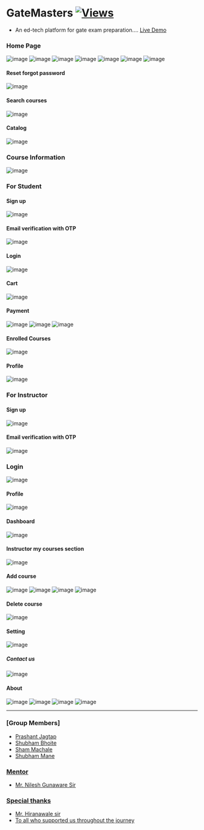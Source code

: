 # GateMasters  [![Views](https://hits.seeyoufarm.com/api/count/incr/badge.svg?url=https%3A%2F%2Fgithub.com%2Fprashantjagtap2909%2FGateMasters&count_bg=%2379C83D&title_bg=%23555555&icon=&icon_color=%23E7E7E7&title=Views&edge_flat=false)](https://hits.seeyoufarm.com)
  - An ed-tech platform for gate exam preparation....
[Live Demo](https://www.gatemasters.tech/)



### Home Page
![image](https://github.com/prashantjagtap2909/GateMasters/assets/93985255/acc11e45-1b82-49f0-9f58-fcc1b1e02d54)
![image](https://github.com/prashantjagtap2909/GateMasters/assets/93985255/ee67209a-5260-43f3-92fe-5fd2aaf972a7)
![image](https://github.com/prashantjagtap2909/GateMasters/assets/93985255/c17bfd7e-157b-4091-b19d-6a3cc6353952)
![image](https://github.com/prashantjagtap2909/GateMasters/assets/93985255/7114a4d0-f63f-45b0-ab2c-c4d50fe639e4)
![image](https://github.com/prashantjagtap2909/GateMasters/assets/93985255/3d67e3d8-89ec-4c1a-a9d8-a81224b764b6)
![image](https://github.com/prashantjagtap2909/GateMasters/assets/93985255/52432dbf-1228-4666-98ab-f0aff8b843f1)
![image](https://github.com/prashantjagtap2909/GateMasters/assets/93985255/d2a02461-0fb1-4b70-ab0b-768cc8e9b354)

#### Reset forgot password
![image](https://github.com/prashantjagtap2909/GateMasters/assets/93985255/64ced4ab-51bf-4ae2-8f13-db4e62fdbed0)

#### Search courses
![image](https://github.com/prashantjagtap2909/GateMasters/assets/93985255/74b00749-de57-4093-870a-2a5bc09b521f)

#### Catalog
![image](https://github.com/prashantjagtap2909/GateMasters/assets/93985255/7f07c005-39dc-48f2-90e5-2191af2ed244)


### Course Information
![image](https://github.com/prashantjagtap2909/GateMasters/assets/93985255/c25befd1-ef1f-4679-a7e6-fb107a9fb199)


### For Student
#### Sign up
![image](https://github.com/prashantjagtap2909/GateMasters/assets/93985255/9fcd44eb-769d-415f-8663-45e0ec545001)
#### Email verification with OTP
![image](https://github.com/prashantjagtap2909/GateMasters/assets/93985255/e19adf7e-738d-40c1-806f-9a751615d7b9)
#### Login
![image](https://github.com/prashantjagtap2909/GateMasters/assets/93985255/eb275a05-4494-4d89-b148-fce666ad94a1)

#### Cart
![image](https://github.com/prashantjagtap2909/GateMasters/assets/93985255/0ff23d6e-b2af-49a2-9613-2fb049a6bc50)
#### Payment 
![image](https://github.com/prashantjagtap2909/GateMasters/assets/93985255/5fae73eb-31c0-4243-b426-4e1e9914c8cc)
![image](https://github.com/prashantjagtap2909/GateMasters/assets/93985255/66958d1d-8765-413e-9a2e-84e2c16dffd9)
![image](https://github.com/prashantjagtap2909/GateMasters/assets/93985255/8d32d03d-def5-4d92-9b61-f95456236bef)


#### Enrolled Courses
![image](https://github.com/prashantjagtap2909/GateMasters/assets/93985255/8b6b8754-679d-45a0-84b0-9d330914c2a6)
#### Profile
![image](https://github.com/prashantjagtap2909/GateMasters/assets/93985255/50b35d4f-bd19-405d-a801-970c632acb16)
#### 



### For Instructor
#### Sign up
![image](https://github.com/prashantjagtap2909/GateMasters/assets/93985255/ec89904d-bafe-466a-9fa7-aff6d35b12ec)
#### Email verification with OTP
![image](https://github.com/prashantjagtap2909/GateMasters/assets/93985255/e19adf7e-738d-40c1-806f-9a751615d7b9)

### Login
![image](https://github.com/prashantjagtap2909/GateMasters/assets/93985255/bdeae3f7-1f4d-4363-b304-a9093d957c32)

#### Profile
![image](https://github.com/prashantjagtap2909/GateMasters/assets/93985255/f0952274-7b43-4bd1-a396-03dda19932fb)

#### Dashboard
![image](https://github.com/prashantjagtap2909/GateMasters/assets/93985255/33ae9abf-f087-4beb-a682-cee0f5c57941)



#### Instructor my courses section
![image](https://github.com/prashantjagtap2909/GateMasters/assets/93985255/22f5f3f6-8208-4d3e-96d8-f5a42df61603)

#### Add course
![image](https://github.com/prashantjagtap2909/GateMasters/assets/93985255/5dd34574-c3f7-4c22-ae71-fcc72b2e263e)
![image](https://github.com/prashantjagtap2909/GateMasters/assets/93985255/7d806fde-23dc-40d4-8443-97b219a28bb2)
![image](https://github.com/prashantjagtap2909/GateMasters/assets/93985255/8d9df280-db00-4e57-a719-0b723cb69e93)
![image](https://github.com/prashantjagtap2909/GateMasters/assets/93985255/ece587a7-7954-4a52-9db9-5db911de3d4a)




#### Delete course
![image](https://github.com/prashantjagtap2909/GateMasters/assets/93985255/2ee0bcd9-9ecf-4606-b6a4-2264e5082d1c)

#### Setting
![image](https://github.com/prashantjagtap2909/GateMasters/assets/93985255/a19d52e4-9d6c-4621-89ef-ce5ff2f97e7a)


##### Contact us
![image](https://github.com/prashantjagtap2909/GateMasters/assets/93985255/0ccacf13-f6ea-4eda-a62a-64438de393ed)

#### About
![image](https://github.com/prashantjagtap2909/GateMasters/assets/93985255/820a33fd-44ff-49ce-8364-b76a45a5f7bb)
![image](https://github.com/prashantjagtap2909/GateMasters/assets/93985255/5c315ea0-2e1b-4d03-9fd3-1bcd01e30a3f)
![image](https://github.com/prashantjagtap2909/GateMasters/assets/93985255/d1652d15-4157-48cd-82b6-86b7409962a7)
![image](https://github.com/prashantjagtap2909/GateMasters/assets/93985255/13171879-28a2-4b4a-99c3-c10533305189)

-------------------------------------------------------------------------------------------------------------------------------------
### [Group Members]
  - [Prashant Jagtap](https://github.com/prashantjagtap2909)
  - [Shubham Bhoite](https://github.com/Shubham-Bhoite)
  - [Sham Machale]()
  - [Shubham Mane]()

### [Mentor]()
  - [Mr. Nilesh Gunaware Sir]()

### [Special thanks]()
  - [Mr. Hiranawale sir]()
  - [To all who supported us throughout the journey]()

